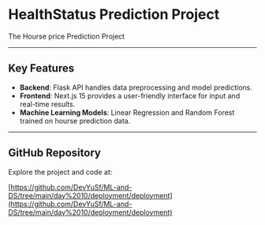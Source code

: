 # HealthStatus Prediction Project

The Hourse price Prediction Project

---

## Key Features

- **Backend**: Flask API handles data preprocessing and model predictions.
- **Frontend**: Next.js 15 provides a user-friendly interface for input and real-time results.
- **Machine Learning Models**: Linear Regression and Random Forest trained on hourse prediction data.

---

## GitHub Repository

Explore the project and code at:

[https://github.com/DevYuSf/ML-and-DS/tree/main/day%2010/deployment/deployment](https://github.com/DevYuSf/ML-and-DS/tree/main/day%2010/deployment/deployment)
